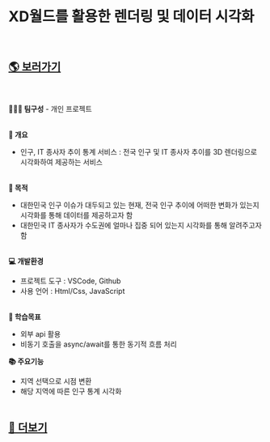 # XD월드를 활용한 렌더링 및 데이터 시각화
<br>
<h2><a href="http://fgszhufdz.cafe24.com/">🌎︎ 보러가기</a></h2><br><br>
<strong>👩🏻‍💻 팀구성</strong>
- 개인 프로젝트<br><br>

<strong>🔎 개요</strong>
- 인구, IT 종사자 추이 통계 서비스
: 전국 인구 및 IT 종사자 추이를 3D 렌더링으로 시각화하여 제공하는 서비스<br><br>


<strong>📌 목적</strong>
- 대한민국 인구 이슈가 대두되고 있는 현재, 전국 인구 추이에 어떠한 변화가 있는지 시각화를 통해 데이터를 제공하고자 함
- 대한민국 IT 종사자가 수도권에 얼마나 집중 되어 있는지 시각화를 통해 알려주고자 함<br><br>


<strong>💻 개발환경</strong>
- 프로젝트 도구 : VSCode, Github
- 사용 언어 : Html/Css, JavaScript<br><br>

<strong>📝 학습목표</strong>
- 외부 api 활용
- 비동기 호출을 async/await를 통한 동기적 흐름 처리

<strong>📚 주요기능</strong>
- 지역 선택으로 시점 변환
- 해당 지역에 따른 인구 통계 시각화<br><br>

<h2><a href="https://yeon96.tistory.com/31">💌 더보기</a></h2><br><br>
